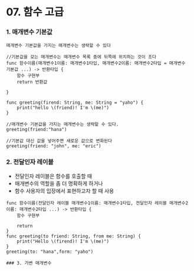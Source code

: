 # 07. 함수 고급

### 1. 매개변수 기본값
`매개변수 기본값을 가지는 매개변수는 생략할 수 있다`

```
//기본값을 갖는 매개변수는 매개변수 목록 중에 뒤쪽에 위치하는 것이 조다
func 함수이름(매개변수1이름: 매개변수1타입, 매개변수2이름: 매개변수2타입 = 매개변수 기본값 ...) -> 반환타입 {
    함수 구현부
    return 반환값
    
}

func greeting(firend: String, me: String = "yaho") {
    print("hello \(friend)! I'm \(me)")
}

//매개변수 기본값을 가지는 매개변수는 생략할 수 있다.
greeting(friend:"hana")

//기본값 대신 값을 넣어주면 새로운 값으로 변화된다
greeting(friend: "john", me: "eric")
```

### 2. 전달인자 레이블

* 전달인자 레이블은 함수를 호출할 때
* 매개변수의 역할을 좀 더 명확하게 하거나
* 함수 사용자의 입장에서 표현하고자 할 때 사용

```
func 함수이름(전달인자 레이블 매개변수1이름: 매개변수1타입, 전달인자 레이블 매개변수2이름: 매개변수2타입 ...) -> 반환타입 {
    함수 구현부
    
    return
}
func greeting(to friend: String, from me: String) {
    print("Hello \(firend)! I'm \(me)")
}
greeting(to: "hana",form: "yaho")

### 3. 가변 매개변수

